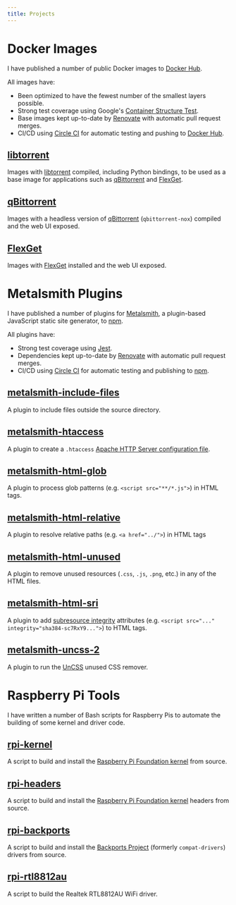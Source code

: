 ```yaml
---
title: Projects
---
```


# <i class="fab fa-docker"></i> Docker Images

I have published a number of public Docker images to [Docker Hub](https://hub.docker.com/u/emmercm).

All images have:

* Been optimized to have the fewest number of the smallest layers possible.
* Strong test coverage using Google's [Container Structure Test](https://github.com/GoogleContainerTools/container-structure-test).
* Base images kept up-to-date by [Renovate](https://renovatebot.com/) with automatic pull request merges.
* CI/CD using [Circle CI](https://circleci.com/) for automatic testing and pushing to [Docker Hub](https://hub.docker.com/u/emmercm).

## [libtorrent](https://github.com/emmercm/docker-libtorrent)

Images with [libtorrent](https://www.libtorrent.org/) compiled, including Python bindings, to be used as a base image for applications such as [qBittorrent](https://github.com/emmercm/docker-qbittorrent) and [FlexGet](https://github.com/emmercm/docker-qbittorrent).

## [qBittorrent](https://github.com/emmercm/docker-qbittorrent)

Images with a headless version of [qBittorrent](https://www.qbittorrent.org/) (`qbittorrent-nox`) compiled and the web UI exposed.

## [FlexGet](https://github.com/emmercm/docker-flexget)

Images with [FlexGet](https://flexget.com/) installed and the web UI exposed.

# <i class="fab fa-js"></i> Metalsmith Plugins

I have published a number of plugins for [Metalsmith](https://metalsmith.io/), a plugin-based JavaScript static site generator, to [npm](https://www.npmjs.com/settings/emmercm/packages).

All plugins have:

* Strong test coverage using [Jest](https://jestjs.io/).
* Dependencies kept up-to-date by [Renovate](https://renovatebot.com/) with automatic pull request merges.
* CI/CD using [Circle CI](https://circleci.com/) for automatic testing and publishing to [npm](https://www.npmjs.com/settings/emmercm/packages).

## [metalsmith-include-files](https://github.com/emmercm/metalsmith-include-files)

A plugin to include files outside the source directory.

## [metalsmith-htaccess](https://github.com/emmercm/metalsmith-htaccess)

A plugin to create a `.htaccess` [Apache HTTP Server configuration file](https://httpd.apache.org/docs/current/howto/htaccess.html). 

## [metalsmith-html-glob](https://github.com/emmercm/metalsmith-html-glob)

A plugin to process glob patterns (e.g. `<script src="**/*.js">`) in HTML tags.

## [metalsmith-html-relative](https://github.com/emmercm/metalsmith-html-relative)

A plugin to resolve relative paths (e.g. `<a href="../">`) in HTML tags

## [metalsmith-html-unused](https://github.com/emmercm/metalsmith-html-unused)

A plugin to remove unused resources (`.css`, `.js`, `.png`, etc.) in any of the HTML files.

## [metalsmith-html-sri](https://github.com/emmercm/metalsmith-html-sri)

A plugin to add [subresource integrity](https://developer.mozilla.org/en-US/docs/Web/Security/Subresource_Integrity) attributes (e.g. `<script src="..." integrity="sha384-sc7RxY9...">`) to HTML tags.

## [metalsmith-uncss-2](https://github.com/emmercm/metalsmith-uncss-2)

A plugin to run the [UnCSS](https://github.com/uncss/uncss) unused CSS remover.

# <i class="fab fa-raspberry-pi"></i> Raspberry Pi Tools

I have written a number of Bash scripts for Raspberry Pis to automate the building of some kernel and driver code.

## [rpi-kernel](https://github.com/emmercm/rpi-kernel)

A script to build and install the [Raspberry Pi Foundation kernel](https://github.com/raspberrypi/linux) from source.

## [rpi-headers](https://github.com/emmercm/rpi-headers)

A script to build and install the [Raspberry Pi Foundation kernel](https://github.com/raspberrypi/linux) headers from source.

## [rpi-backports](https://github.com/emmercm/rpi-backports)

A script to build and install the [Backports Project](https://backports.wiki.kernel.org/index.php/Main_Page) (formerly `compat-drivers`) drivers from source.

## [rpi-rtl8812au](https://github.com/emmercm/rpi-rtl8812au)

A script to build the Realtek RTL8812AU WiFi driver.
